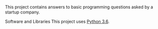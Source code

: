 This project contains answers to basic programming questions asked by a startup company. 

Software and Libraries
This project uses [Python 3.6](https://docs.python.org/3/library/index.html#library-index).